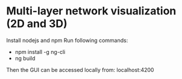 # Multi-layer network visualization (2D and 3D)

Install nodejs and npm
Run following commands:
- npm install -g ng-cli
- ng build

Then the GUI can be accessed locally from: localhost:4200

